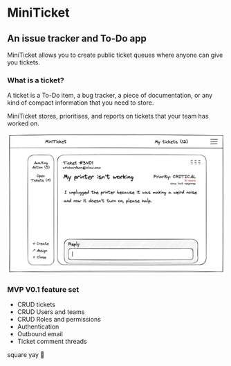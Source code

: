 # MiniTicket

## An issue tracker and To-Do app

MiniTicket allows you to create public ticket queues where anyone can give you tickets.

### What is a ticket?

A ticket is a To-Do item, a bug tracker, a piece of documentation, or any kind of compact information that you need to store.

MiniTicket stores, prioritises, and reports on tickets that your team has worked on.

![image](miniticket.png)

### MVP V0.1 feature set

- CRUD tickets
- CRUD Users and teams
- CRUD Roles and permissions
- Authentication
- Outbound email
- Ticket comment threads

square yay 🤌
